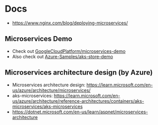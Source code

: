 # Docs
- https://www.nginx.com/blog/deploying-microservices/

## Microservices Demo
- Check out [GoogleCloudPlatform/microservices-demo](https://github.com/GoogleCloudPlatform/microservices-demo)
- Also check out [Azure-Samples/aks-store-demo](https://github.com/Azure-Samples/aks-store-demo/tree/main)

## Microservices architecture design (by Azure)
- Microservices architecture design: https://learn.microsoft.com/en-us/azure/architecture/microservices/
- aks-microservices: https://learn.microsoft.com/en-us/azure/architecture/reference-architectures/containers/aks-microservices/aks-microservices
- https://dotnet.microsoft.com/en-us/learn/aspnet/microservices-architecture
